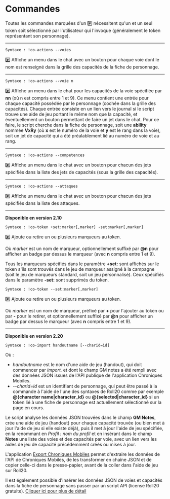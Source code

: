 # Commandes

Toutes les commandes marquées d'un :hash: nécessitent qu'un et un seul token soit sélectionné par l'utilisateur qui l'invoque (généralement le token représentant son personnage).

---
```
Syntaxe : !co-actions --voies 
```
:hash: Affiche un menu dans le chat avec un bouton pour chaque voie dont le nom est renseigné dans la grille des capacités de la fiche de personnage.

---
```
Syntaxe : !co-actions --voie n
```
:hash: Affiche un menu dans le chat pour les capacités de la voie spécifiée par **nn** (où n est compris entre 1 et 9). Ce menu contient une entrée pour chaque capacité possédée par le personnage (cochée dans la grille des capacités). Chaque entrée consiste en un lien vers le journal si le script trouve une aide de jeu portant le même nom que la capacité, et éventuellement un bouton permettant de faire un jet dans le chat. Pour ce faire, le script cherche dans la fiche de personnage, soit une **ability** nommée **VxRy** (où **x** est le numéro de la voie et **y** est le rang dans la voie), soit un jet de capacité qui a été préalablement lié au numéro de voie et au rang.

---
```
Syntaxe : !co-actions --competences
```
:hash: Affiche un menu dans le chat avec un bouton pour chacun des jets spécifiés dans la liste des jets de capacités (sous la grille des capacités).

---
```
Syntaxe : !co-actions --attaques
```
:hash: Affiche un menu dans le chat avec un bouton pour chacun des jets spécifiés dans la liste des attaques.

---
**Disponible en version 2.10**
```
Syntaxe : !co-token +set:marker[,marker] -set:marker[,marker]
```

:hash: Ajoute ou retire un ou plusieurs marqueurs au token.

Où _marker_ est un nom de marqueur, optionnellement suffixé par **@n** pour afficher un badge par dessus le marqueur (avec **n** compris entre 1 et 9).

Tous les marqueurs spécifiés dans le paramètre **+set:** sont affichés sur le token s'ils sont trouvés dans le jeu de marqueur assigné à la campagne (soit le jeu de marqueurs standard, soit un jeu personnalisé). Ceux spécifiés dans le paramètre **-set:** sont supprimés du token.

```
Syntaxe : !co-token --set:marker[,marker]
```

:hash: Ajoute ou retire un ou plusieurs marqueurs au token.

Où _marker_ est un nom de marqueur, préfixé par **+** pour l'ajouter au token ou par **-** pour le retirer, et optionnellement suffixé par **@n** pour afficher un badge par dessus le marqueur (avec **n** compris entre 1 et 9).

---
**Disponible en version 2.20**

```
Syntaxe : !co-import handoutname [--charid=id]
```

Où :

- _handoutname_ est le nom d'une aide de jeu (handout), qui doit commencer par _import._ et dont le champ GM notes a été rempli avec des données JSON issues de l'API publique de l'application Chroniques Mobiles.
- _--charid=id_ est un identifiant de personnage, qui peut être passé à la commande à l'aide de l'une des syntaxes de Roll20 comme par exemple **@{character name|character_id}** ou **@{selected|character_id}** si un token lié à une fiche de personnage est actuellement sélectionné sur la page en cours.

Le script analyse les données JSON trouvées dans le champ **GM Notes**, crée une aide de jeu (handout) pour chaque capacité trouvée (ou bien met à jour l'aide de jeu si elle existe déjà), puis il met à jour l'aide de jeu spécifiée, en la renommant en _Profil : nom du profil_ et en insérant dans le champ **Notes** une liste des voies et des capacités par voie, avec un lien vers les aides de jeu de capacité précédemment créés ou mises à jour.

L'application [Export Chroniques Mobiles](http://comob-data.rpgapps.net) permet d'extraire les données de l'API de Chroniques Mobiles, de les transformer en chaîne JSON et de copier celle-ci dans le presse-papier, avant de la coller dans l'aide de jeu sur Roll20. 

Il est également possible d'insérer les données JSON de voies et capacités dans la fiche de personnage sans passer par un script API (license Roll20 gratuite).
[Cliquer ici pour plus de détail](https://stephaned68.github.io/ChroniquesContemporaines/import-abilities)
